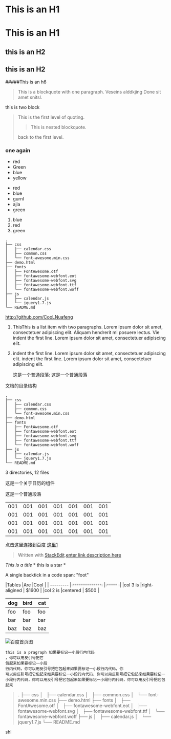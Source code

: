 # This is an H1

This is an H1
=============

## this is an H2
this is an H2
-------------

#####This is an h6


>This is a blockquote with one paragraph.
>Veseins alddkjing
>Done sit amet snitsl.
  
this is two block
>This is the first level of quoting.
>
>>This is nested blockquote.
>
>back to the first level.
  
### one again

* red
* Green
* blue
* yellow  

+  red
+  blue 
 +  gurnl
+  ajla
+  green
   
1. blue
2. red
3. green

```
.
├── css
│   ├── calendar.css
│   ├── common.css
│   └── font-awesome.min.css
├── demo.html
├── fonts
│   ├── FontAwesome.otf
│   ├── fontawesome-webfont.eot
│   ├── fontawesome-webfont.svg
│   ├── fontawesome-webfont.ttf
│   └── fontawesome-webfont.woff
├── js
│   ├── calendar.js
│   └── jquery1.7.js
└── README.md
```

<http://github.com/CooLNuafeng>



1.  ThisThis is a list item with two paragraphs. Lorem ipsum dolor sit amet, consectetuer adipiscing elit. Aliquam hendrerit mi posuere lectus.
    Vie indent the first line. Lorem ipsum dolor
sit amet, consectetuer adipiscing elit.
2.  indent the first line. Lorem ipsum dolor
sit amet, consectetuer adipiscing elit. indent the first line. Lorem ipsum dolor
sit amet, consectetuer adipiscing elit.

    这是一个普通段落:
这是一个普通段落


文档的目录结构
```
.
├── css
│   ├── calendar.css
│   ├── common.css
│   └── font-awesome.min.css
├── demo.html
├── fonts
│   ├── FontAwesome.otf
│   ├── fontawesome-webfont.eot
│   ├── fontawesome-webfont.svg
│   ├── fontawesome-webfont.ttf
│   └── fontawesome-webfont.woff
├── js
│   ├── calendar.js
│   └── jquery1.7.js
└── README.md
```

3 directories, 12 files

这是一个关于日历的组件

   
   
这是一个普通段落
<table>
    <tr>
        <td>001</td><td>001</td><td>001</td><td>001</td><td>001</td><td>001</td><td>001</td>
    </tr>
    <tr>
        <td>001</td><td>001</td><td>001</td><td>001</td><td>001</td><td>001</td><td>001</td>
    </tr>
    <tr>
        <td>001</td><td>001</td><td>001</td><td>001</td><td>001</td><td>001</td><td>001</td>
    </tr>
    <tr>
        <td>001</td><td>001</td><td>001</td><td>001</td><td>001</td><td>001</td><td>001</td>
    </tr>
</table>


点击这里连接到百度 [这里](http://www.baidu.com)[1]
> Written with [StackEdit](https://stackedit.io/).[enter link description here][2]

_This is a title_
\* this is a star \*



A single backtick in a code span: "foot" 


|Tables     |Are              |Cool    |
| --------- |:--------------: |:----- :|
|col 3 is   |right-aligined   | \$1600 |
|col 2 is   |centered         | \$500   |



dog | bird | cat
----|------|----
foo | foo  | foo
bar | bar  | bar
baz | baz  | baz



![百度首页图](http://su.bdimg.com/static/superplus/img/logo_white.png "百度")



  [1]: www.baidu.com
  [2]: www.baidu.com
  
``` 
this is a pragraph 如果要标记一小段行内代码
，你可以用反引号把它
包起来如果要标记一小段
行内代码，你可以用反引号把它包起来如果要标记一小段行内代码，你
可以用反引号把它包起来如果要标记一小段行内代码，你可以用反引号把它包起来如果要标记一小段行内代码，你可以用反引号把它包起来如果要标记一小段行内代码，你可以用反引号把它包起来
```

> .
├── css
│   ├── calendar.css
│   ├── common.css
│   └── font-awesome.min.css
├── demo.html
├── fonts
│   ├── FontAwesome.otf
│   ├── fontawesome-webfont.eot
│   ├── fontawesome-webfont.svg
│   ├── fontawesome-webfont.ttf
│   └── fontawesome-webfont.woff
├── js
│   ├── calendar.js
│   └── jquery1.7.js
└── README.md  

shl 